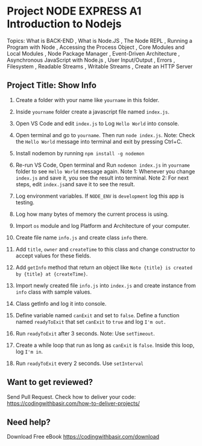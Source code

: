 # Project NODE EXPRESS A1 Introduction to Nodejs

Topics: What is BACK-END
, What is Node.JS
, The Node REPL
, Running a Program with Node
, Accessing the Process Object
, Core Modules and Local Modules
, Node Package Manager
, Event-Driven Architecture
, Asynchronous JavaScript with Node.js
, User Input/Output
, Errors
, Filesystem
, Readable Streams
, Writable Streams
, Create an HTTP Server

## Project Title: Show Info

1. Create a folder with your name like `yourname` in this folder.

2. Inside `yourname` folder create a javascript file named `index.js`.

3. Open VS Code and edit `index.js` to Log `Hello World` into console.

4. Open terminal and go to `yourname`. Then run `node index.js`.
   Note: Check the `Hello World` message into terminal and exit by pressing Ctrl+C.

5. Install nodemon by running `npm install -g nodemon`

6. Re-run VS Code, Open terminal and Run `nodemon index.js` in `yourname` folder to see  `Hello World` message again.
    Note 1: Whenever you change `index.js` and save it, you see the result into terminal. 
    Note 2: For next steps, edit `index.js`and save it to see the result.

7. Log environment variables. If `NODE_ENV` is `development` log this app is testing.

8. Log how many bytes of memory the current process is using.

9. Import `os` module and log Platform and Architecture of your computer.

10. Create file name `info.js` and create class `info` there.

11. Add `title`, `owner` and `createTime` to this class and change constructor to accept values for these fields.

12. Add `getInfo` method that return an object like `Note {title} is created by {title} at {createTime}`.

13. Import newly created file `info.js` into `index.js` and create instance from `info` class with sample values.

14. Class getInfo and log it into console.

15. Define variable named `canExit` and set to `false`. Define a function named `readyToExit` that set `canExit` to `true` and log `I'm out.`

16. Run `readyToExit` after 3 seconds. Note: Use `setTimeout`.

17. Create a while loop that run as long as `canExit` is `false`. Inside this loop, log `I'm in`.

18. Run `readyToExit` every 2 seconds. Use `setInterval`

## Want to get reviewed?

Send Pull Request. Check how to deliver your code: https://codingwithbasir.com/how-to-deliver-projects/

## Need help?

Download Free eBook https://codingwithbasir.com/download
